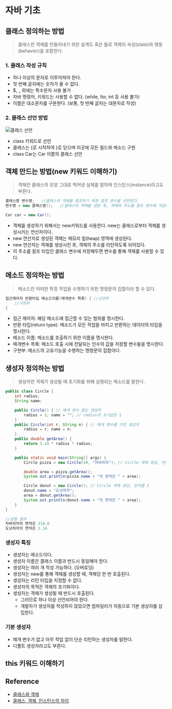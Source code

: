 # 자바 기초
## 클래스 정의하는 방법
> 클래스란 객체를 만들어내기 위한 설계도 혹은 틀로 객체의 속성(state)와 행동(behavior)을 포함한다.
### 1. 클래스 작성 규칙
- 하나 이상의 문자로 이루어져야 한다.
- 첫 번째 글자에는 숫자가 올 수 없다.
- $, _ 외에는 특수문자 사용 불가
- 자바 명령어, 키워드는 사용할 수 없다. (while, for, int 등 사용 불가)
- 이름은 대소문자를 구분한다. (보통, 첫 번째 글자는 대문자로 작성)

### 2. 클래스 선언 방법
![클래스 선언](http://www.tcpschool.com/lectures/img_java_class_definition.png)
- class 키워드로 선언
- 클래스는 {로 시작하여 }로 닫으며 이곳에 모든 필드와 메소드 구현
- class Car는 Car 이름의 클래스 선언

## 객체 만드는 방법(new 키워드 이해하기)
> 객체란 클래스의 모양 그대로 찍어낸 실체를 말하며 인스턴스(instance)라고도 부른다.
```java
클래스명 변수명;	//클래스의 객체를 참조하기 위한 참조 변수를 선언한다.
변수명 = new 클래스명();	//클래스의 객체를 생성 후, 객체의 주소를 참조 변수에 저장한다.

Car car = new Car();
```
- 객체를 생성하기 위해서는 new키워드를 사용한다. new는 클래스로부터 객체를 생성시키는 연산자이다.
- new 연산자로 생성된 객체는 메모리 힙(heap) 영역에 생성된다.
- new 연산자는 객체를 생성시킨 후, 객체의 주소를 리턴하도록 되어있다.
- 이 주소를 참조 타입인 클래스 변수에 저장해두면 변수를 통해 객체를 사용할 수 있다.

## 메소드 정의하는 방법
> 메소드란 어떠한 특정 작업을 수행하기 위한 명령문의 집합이라 할 수 있다.
```java
접근제어자 반환타입 메소드이름(매개변수 목록) { //선언부
	//구현부
{
```
- 접근 제어자: 해당 메소드에 접근할 수 있는 범위를 명시한다.
- 반환 타입(return type): 메소드가 모든 작업을 마치고 반환하는 데이터의 타입을 명시한다.
- 메소드 이름: 메소드를 호출하기 위한 이름을 명시한다.
- 매개변수 목록: 메소드 호출 시에 전달되는 인수의 값을 저장할 변수들을 명시한다.
- 구현부: 메소드의 고유기능을 수행하는 명령문의 집합이다.

## 생성자 정의하는 방법
> 생성자란 객체가 생성될 때 초기화를 위해 실행되는 메소드를 말한다.
```java
public class Circle {
	int radius;
	String name;

	public Circle() { // 매개 변수 없는 생성자
		radius = 1; name = ""; // radius의 초기값은 1
	}
	public Circle(int r, String n) { // 매개 변수를 가진 생성자
		radius = r; name = n;
	}
	public double getArea() {
		return 3.14 * radius * radius;
	}

	public static void main(String[] args) {
		Circle pizza = new Circle(10, "자바피자"); // Circle 객체 생성, 반지름 10

		double area = pizza.getArea();
		System.out.println(pizza.name + "의 면적은 " + area);

		Circle donut = new Circle(); // Circle 객체 생성, 반지름 1
		donut.name = "도넛피자";
		area = donut.getArea();
		System.out.println(donut.name + "의 면적은 " + area);
	}
}

//실행 결과
자바피자의 면적은 314.0
도넛피자의 면적은 3.14
```
### 생성자 특징
- 생성자는 메소드이다.
- 생성자 이름은 클래스 이름과 반드시 동일해야 한다.
- 생성자는 여러 개 작성 가능하다. (오버로딩)
- 생성자는 new를 통해 객체를 생성할 때, 객체당 한 번 호출된다.
- 생성자는 리턴 타입을 지정할 수 없다.
- 생성자의 목적은 객체의 초기화이다.
- 생성자는 객체가 생성될 때 반드시 호출된다.
	- 그러므로 하나 이상 선언되어야 한다.
	- 개발자가 생성자를 작성하지 않았으면 컴파일러가 자동으로 기본 생성자를 삽입한다.

### 기본 생성자
- 매개 변수가 없고 아무 작업 없이 단순 리턴하는 생성자를 말한다.
- 디폴트 생성자라고도 부른다.

## this 키워드 이해하기

## Reference
- [클래스와 객체](https://programmer-seva.tistory.com/76)
- [클래스, 객체, 인스턴스의 차이](https://gmlwjd9405.github.io/2018/09/17/class-object-instance.html)